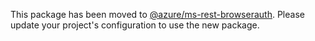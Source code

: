 This package has been moved to [@azure/ms-rest-browserauth](https://www.npmjs.com/package/@azure/ms-rest-browserauth). Please update your project's configuration to use the new package.